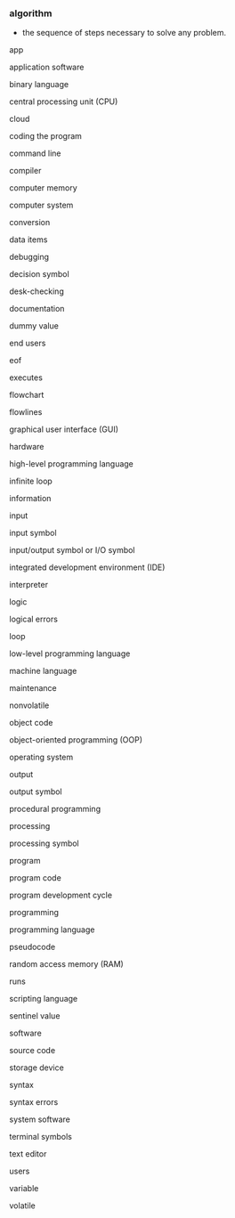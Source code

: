 ### algorithm
- the sequence of steps necessary to solve any problem.

app

application software

binary language

central processing unit (CPU)

cloud

coding the program

command line

compiler

computer memory

computer system

conversion

data items

debugging

decision symbol

desk-checking

documentation

dummy value

end users

eof

executes

flowchart

flowlines

graphical user interface (GUI)

hardware

high-level programming language

infinite loop

information

input

input symbol

input/output symbol or I/O symbol

integrated development environment (IDE)

interpreter

logic

logical errors

loop

low-level programming language

machine language

maintenance

nonvolatile

object code

object-oriented programming (OOP)

operating system

output

output symbol

procedural programming

processing

processing symbol

program

program code

program development cycle

programming

programming language

pseudocode

random access memory (RAM)

runs

scripting language

sentinel value

software

source code

storage device

syntax

syntax errors

system software

terminal symbols

text editor

users

variable

volatile
